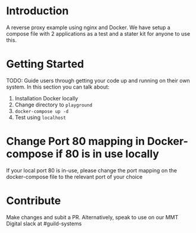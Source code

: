 # Introduction 
A reverse proxy example using nginx and Docker. We have setup a compose file with 2 applications as a test and a stater kit for anyone to use this.

# Getting Started
TODO: Guide users through getting your code up and running on their own system. In this section you can talk about:
1.	Installation Docker locally
2.	Change directory to `playground`
3.	`docker-compose up -d`
4.	Test using `localhost`

# Change Port 80 mapping in Docker-compose if 80 is in use locally
If your local port 80 is in-use, please change the port mapping on the docker-compose file to the relevant port of your choice

# Contribute
Make changes and subit a PR. Alternatively, speak to use on our MMT Digital slack at #guild-systems